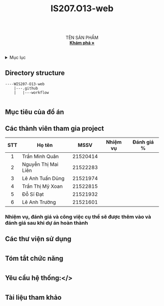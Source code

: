 # <h1 align="center">IS207.O13-web<h1>

  
<!-- PROJECT LOGO -->
<br />
<div align="center">
  <a href="">
  </a>

  <p align="center">
    TÊN SẢN PHẨM
    <br />
    <a href="https://github.com/IS207-O13-web/IS207.O13-web"><strong>Khám phá »</strong></a>
    <br />
    <br />
  </p>
</div>

  
  
  <!-- TABLE OF CONTENTS -->
<details>
  <summary>Mục lục</summary>
  <ol>
    <li>
      <a href="#muctieu">Mục tiêu đồ án</a>
    </li>
    <li>
      <a href="#dsthanhvien">Danh sách thành viên</a>
    </li>
    <li><a href="#thuvien">Các thư viện</a></li>
    <li>
      <a href="#chucnang">Các chức năng</a>
    </li>
    <li><a href="#yeucau">Yêu cầu hệ thống</a></li>
    </li>
    <li><a href="#thamkhao">Tài liệu tham khảo</a></li>
  </ol>
</details>
  
## Directory structure
```
----WIS207-O13-web
    |---.github
    |   |---workflow


```
  
  <!-- ABOUT THE PROJECT -->
## <h2 id="muctieu">Mục tiêu của đồ án</h2>

## <h2 id="dsthanhvien">Các thành viên tham gia project</h2>
 
| STT| Họ tên                  | MSSV     |     Nhiệm vụ     |   Đánh giá % |
|:--:|-------------------      |----------|------------------|--------------|
| 1  | Trần Minh Quân          | 21520414 |                  |              |
| 2  | Nguyễn Thị Mai Liên     | 21522283 |                  |              | 
| 3  | Lê Anh Tuấn Dũng        | 21521974 |                  |              |
| 4  | Trần Thị Mỹ Xoan        | 21522815 |                  |              |
| 5  | Đỗ Sĩ Đạt               | 21521932 |                  |              |
| 6  | Lê Anh Trường           | 21521601 |                  |              |
  

### Nhiệm vụ, đánh giá và công việc cụ thể sẽ được thêm vào và đánh giá sau khi dự án hoàn thành
  
### <h2 id="thuvien">Các thư viện sử dụng</h2>


  
  
# <h2 id="chucnang">Tóm tắt chức năng</h2>

  
  
 # <h2 id="yeucau">Yêu cầu hệ thống:</>



# <h2 id="thamkhao">Tài liệu tham khảo</h2> 

